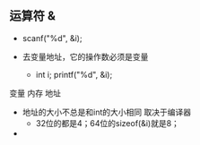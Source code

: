 ## 运算符 &

- scanf("%d", &i);

- 去变量地址，它的操作数必须是变量
  - int i; printf("%d", &i);

变量  内存  地址

- 地址的大小不总是和int的大小相同 取决于编译器
  - 32位的都是4；64位的sizeof(&i)就是8；
- 

